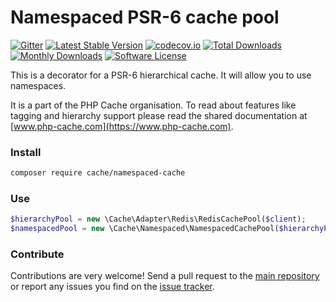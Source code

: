 # Namespaced PSR-6 cache pool

[![Gitter](https://badges.gitter.im/php-cache/cache.svg)](https://gitter.im/php-cache/cache?utm_source=badge&utm_medium=badge&utm_campaign=pr-badge)
[![Latest Stable Version](https://poser.pugx.org/cache/namespaced-cache/v/stable)](https://packagist.org/packages/cache/namespaced-cache)
[![codecov.io](https://codecov.io/github/php-cache/namespaced-cache/coverage.svg?branch=master)](https://codecov.io/github/php-cache/namespaced-cache?branch=master)
[![Total Downloads](https://poser.pugx.org/cache/namespaced-cache/downloads)](https://packagist.org/packages/cache/namespaced-cache)
[![Monthly Downloads](https://poser.pugx.org/cache/namespaced-cache/d/monthly.png)](https://packagist.org/packages/cache/namespaced-cache)
[![Software License](https://img.shields.io/badge/license-MIT-brightgreen.svg?style=flat-square)](LICENSE)

This is a decorator for a PSR-6 hierarchical cache. It will allow you to use namespaces.

It is a part of the PHP Cache organisation. To read about features like tagging and hierarchy support please read
the shared documentation at [www.php-cache.com](https://www.php-cache.com).

### Install

```bash
composer require cache/namespaced-cache
```

### Use

```php
$hierarchyPool = new \Cache\Adapter\Redis\RedisCachePool($client);
$namespacedPool = new \Cache\Namespaced\NamespacedCachePool($hierarchyPool, 'acme');
```

### Contribute

Contributions are very welcome! Send a pull request to the [main repository](https://github.com/php-cache/cache) or
report any issues you find on the [issue tracker](http://issues.php-cache.com).

